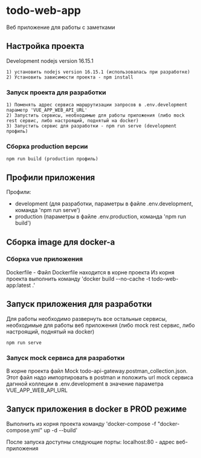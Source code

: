 # todo-web-app

Веб приложение для работы с заметками

## Настройка проекта
Development nodejs version 16.15.1
```
1) установить nodejs version 16.15.1 (использовалась при разработке)
2) Установить зависимости проекта - npm install
```

### Запуск проекта для разработки
```
1) Поменять адрес сервиса маршрутизации запросов в .env.development параметр 'VUE_APP_WEB_API_URL'
2) Запустить сервисы, необходимые для работы приложения (либо mock rest сервис, либо настроящий, поднятый на docker)
3) Запустить сервис для разработки - npm run serve (development профиль)
```

### Сборка production версии
```
npm run build (production профиль)
```

## Профили приложения
Профили:
- development (для разработки, параметры в файле .env.development, команда 'npm run serve')
- production (параметры в файле .env.production, команда 'npm run build')

## Сборка image для docker-а

### Сборка vue приложения
Dockerfile - Файл Dockerfile находится в корне проекта
Из корня проекта выполнить команду 'docker build --no-cache -t todo-web-app:latest .'

## Запуск приложения для разработки

Для работы необходимо развернуть все остальные сервисы, необходимые для работы веб приложения
(либо mock rest сервис, либо настроящий, поднятый на docker)

    npm run serve

### Запуск mock сервиса для разработки

В корне проекта файл Mock todo-api-gateway.postman_collection.json. Этот файл надо импортировать в postman и положить url mock сервиса дагнной коллеции в 
.env.development в значение параметра VUE_APP_WEB_API_URL

## Запуск приложения в docker в PROD режиме

Выполнить из корня проекта команду 'docker-compose -f "docker-compose.yml" up -d --build'

После запуска доступны следующие порты:
localhost:80 - адрес веб-приложения